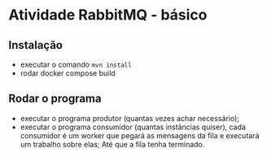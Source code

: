 # Atividade RabbitMQ - básico
## Instalação

 - executar o comando `mvn install`
 - rodar docker compose build

## Rodar o programa

 - executar o programa produtor (quantas vezes achar necessário);
 - executar o programa consumidor (quantas instâncias quiser), cada consumidor é um worker que pegará as mensagens da fila e executará um trabalho sobre elas; Até que a fila tenha terminado.